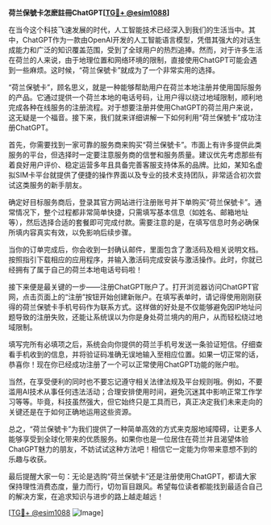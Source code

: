 **荷兰保號卡怎麽註冊ChatGPT[[TG💪+ @esim1088](https://t.me/s/esim1088)]**

在当今这个科技飞速发展的时代，人工智能技术已经深入到我们的生活当中。其中，ChatGPT作为一款由OpenAI开发的人工智能语言模型，凭借其强大的对话生成能力和广泛的知识覆盖范围，受到了全球用户的热烈追捧。然而，对于许多生活在荷兰的人来说，由于地理位置和网络环境的限制，直接使用ChatGPT可能会遇到一些麻烦。这时候，“荷兰保號卡”就成为了一个非常实用的选择。

“荷兰保號卡”，顾名思义，就是一种能够帮助用户在荷兰本地注册并使用国际服务的产品。它通过提供一个荷兰本地的电话号码，让用户得以绕过地域限制，顺利地完成各种在线服务的注册流程。对于想要注册并使用ChatGPT的荷兰用户来说，这无疑是一个福音。接下来，我们就来详细讲解一下如何利用“荷兰保號卡”成功注册ChatGPT。

首先，你需要找到一家可靠的服务商来购买“荷兰保號卡”。市面上有许多提供此类服务的平台，但选择时一定要注意服务商的信誉和服务质量。建议优先考虑那些有着良好用户评价、稳定运营多年且具备完善客服支持体系的品牌。比如，某知名虚拟SIM卡平台就提供了便捷的操作界面以及专业的技术支持团队，非常适合初次尝试这类服务的新手朋友。

确定好目标服务商后，登录其官方网站进行注册账号并下单购买“荷兰保號卡”。通常情况下，整个过程都非常简单快捷，只需填写基本信息（如姓名、邮箱地址等），然后选择合适的套餐即可完成付款。需要注意的是，在填写信息时务必确保所填内容真实有效，以免影响后续步骤。

当你的订单完成后，你会收到一封确认邮件，里面包含了激活码及相关说明文档。按照指引下载相应的应用程序，并输入激活码完成安装与激活操作。此时，你就已经拥有了属于自己的荷兰本地电话号码啦！

接下来便是最关键的一步——注册ChatGPT账户了。打开浏览器访问ChatGPT官网，点击页面上的“注册”按钮开始创建新账户。在填写表单时，请记得使用刚刚获得的荷兰保號卡手机号码作为联系方式。这样做的好处是不仅能够避免因IP地址问题导致的注册失败，还能让系统误以为你是身处荷兰境内的用户，从而轻松绕过地域限制。

填写完所有必填项之后，系统会向你提供的荷兰手机号发送一条验证短信。仔细查看手机收到的信息，并将验证码准确无误地输入至相应位置。如果一切正常的话，恭喜你！现在你已经成功注册了一个可以正常使用ChatGPT功能的账户啦。

当然，在享受便利的同时也不要忘记遵守相关法律法规及平台规则哦。例如，不要滥用AI技术从事任何违法活动；合理安排使用时间，避免沉迷其中影响正常工作学习等等。毕竟，科技虽然强大，但它始终只是工具而已，真正决定我们未来走向的关键还是在于如何正确地运用这些资源。

总之，“荷兰保號卡”为我们提供了一种简单高效的方式来克服地域障碍，让更多人能够享受到全球化带来的优质服务。如果你也是一位居住在荷兰并且渴望体验ChatGPT魅力的朋友，不妨试试这种方法吧！相信它一定能为你带来意想不到的乐趣与收获。

最后提醒大家一句：无论是选购“荷兰保號卡”还是注册使用ChatGPT，都请大家保持理性消费态度，量力而行，切勿盲目跟风。希望每位读者都能找到最适合自己的解决方案，在追求知识与进步的路上越走越远！

[[TG💪+ @esim1088](https://t.me/s/esim1088) ![Image](https://i.postimg.cc/4NQfJmqS/Snipaste-2025-05-13-00-14-12.png)]